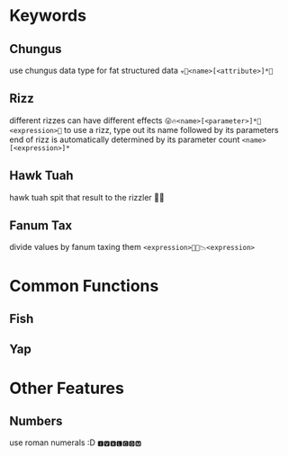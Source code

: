 # Keywords
## Chungus
use chungus data type for fat structured data
`☣🐰<name>[<attribute>]*🚬`
## Rizz
different rizzes can have different effects
`😜🔥<name>[<parameter>]*🚬<expression>🚬`
to use a rizz, type out its name followed by its parameters
end of rizz is automatically determined by its parameter count
`<name>[<expression>]*`
## Hawk Tuah
hawk tuah spit that result to the rizzler
🦅💦<expression>
## Fanum Tax
divide values by fanum taxing them
`<expression>🧑🏽📉<expression>`
# Common Functions
## Fish

## Yap

# Other Features
## Numbers
use roman numerals :D
`🅸🆅🆇🅻🅲🅳🅼`